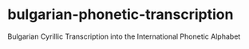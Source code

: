 # bulgarian-phonetic-transcription
Bulgarian Cyrillic Transcription into the International Phonetic Alphabet
